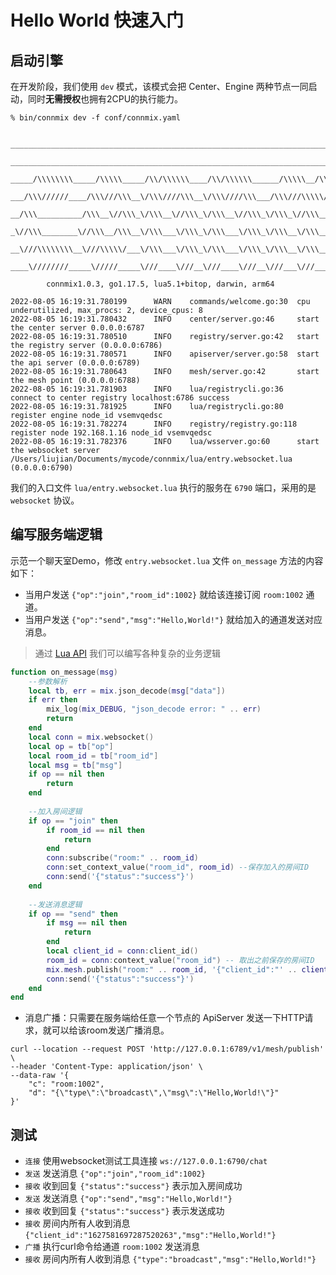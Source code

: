 # Hello World 快速入门

## 启动引擎

在开发阶段，我们使用 `dev` 模式，该模式会把 Center、Engine 两种节点一同启动，同时**无需授权**也拥有2CPU的执行能力。

```
% bin/connmix dev -f conf/connmix.yaml 

 _________________________________________________________________________________________________         
  ______________________________________________________________________________/\\\_______________      
   _____/\\\\\\\\_____/\\\\\_____/\\/\\\\\\____/\\/\\\\\\______/\\\\\__/\\\\\___\///___/\\\____/\\\_     
    ___/\\\//////____/\\\///\\\__\/\\\////\\\__\/\\\////\\\___/\\\///\\\\\///\\\__/\\\_\///\\\/\\\/__    
     __/\\\__________/\\\__\//\\\_\/\\\__\//\\\_\/\\\__\//\\\_\/\\\_\//\\\__\/\\\_\/\\\___\///\\\/____   
      _\//\\\________\//\\\__/\\\__\/\\\___\/\\\_\/\\\___\/\\\_\/\\\__\/\\\__\/\\\_\/\\\____/\\\/\\\___  
       __\///\\\\\\\\__\///\\\\\/___\/\\\___\/\\\_\/\\\___\/\\\_\/\\\__\/\\\__\/\\\_\/\\\__/\\\/\///\\\_ 
        ____\////////_____\/////_____\///____\///__\///____\///__\///___\///___\///__\///__\///____\///__
        
        connmix1.0.3, go1.17.5, lua5.1+bitop, darwin, arm64

2022-08-05 16:19:31.780199      WARN    commands/welcome.go:30  cpu underutilized, max_procs: 2, device_cpus: 8
2022-08-05 16:19:31.780432      INFO    center/server.go:46     start the center server 0.0.0.0:6787
2022-08-05 16:19:31.780510      INFO    registry/server.go:42   start the registry server (0.0.0.0:6786)
2022-08-05 16:19:31.780571      INFO    apiserver/server.go:58  start the api server (0.0.0.0:6789)
2022-08-05 16:19:31.780643      INFO    mesh/server.go:42       start the mesh point (0.0.0.0:6788)
2022-08-05 16:19:31.781903      INFO    lua/registrycli.go:36   connect to center registry localhost:6786 success
2022-08-05 16:19:31.781925      INFO    lua/registrycli.go:80   register engine node_id vsemvqedsc
2022-08-05 16:19:31.782274      INFO    registry/registry.go:118        register node 192.168.1.16 node_id vsemvqedsc
2022-08-05 16:19:31.782376      INFO    lua/wsserver.go:60      start the websocket server /Users/liujian/Documents/mycode/connmix/lua/entry.websocket.lua (0.0.0.0:6790)
```

我们的入口文件 `lua/entry.websocket.lua` 执行的服务在 `6790` 端口，采用的是 `websocket` 协议。

## 编写服务端逻辑

示范一个聊天室Demo，修改 `entry.websocket.lua` 文件 `on_message` 方法的内容如下：

- 当用户发送 `{"op":"join","room_id":1002}` 就给该连接订阅 `room:1002` 通道。
- 当用户发送 `{"op":"send","msg":"Hello,World!"}` 就给加入的通道发送对应消息。

> 通过 [Lua API](/zh-cn/lua-api) 我们可以编写各种复杂的业务逻辑

```lua
function on_message(msg)
    --参数解析
    local tb, err = mix.json_decode(msg["data"])
    if err then
        mix_log(mix_DEBUG, "json_decode error: " .. err)
        return
    end
    local conn = mix.websocket()
    local op = tb["op"]
    local room_id = tb["room_id"]
    local msg = tb["msg"]
    if op == nil then
        return
    end
	
    --加入房间逻辑
    if op == "join" then
        if room_id == nil then
            return
        end
        conn:subscribe("room:" .. room_id)
        conn:set_context_value("room_id", room_id) --保存加入的房间ID
        conn:send('{"status":"success"}') 
    end
	
    --发送消息逻辑
    if op == "send" then
        if msg == nil then
            return
        end
        local client_id = conn:client_id()
        room_id = conn:context_value("room_id") -- 取出之前保存的房间ID
        mix.mesh.publish("room:" .. room_id, '{"client_id":"' .. client_id .. '","msg":"' .. msg .. '"}')
        conn:send('{"status":"success"}') 
    end
end
```

- 消息广播：只需要在服务端给任意一个节点的 ApiServer 发送一下HTTP请求，就可以给该room发送广播消息。

```shell
curl --location --request POST 'http://127.0.0.1:6789/v1/mesh/publish' \
--header 'Content-Type: application/json' \
--data-raw '{
    "c": "room:1002",
    "d": "{\"type\":\"broadcast\",\"msg\":\"Hello,World!\"}"
}'
```

## 测试

- `连接` 使用websocket测试工具连接 `ws://127.0.0.1:6790/chat`
- `发送` 发送消息 `{"op":"join","room_id":1002}`
- `接收` 收到回复 `{"status":"success"}` 表示加入房间成功
- `发送` 发送消息 `{"op":"send","msg":"Hello,World!"}`
- `接收` 收到回复 `{"status":"success"}` 表示发送成功
- `接收` 房间内所有人收到消息 `{"client_id":"1627581697287520263","msg":"Hello,World!"}`
- `广播` 执行curl命令给通道 `room:1002` 发送消息
- `接收` 房间内所有人收到消息 `{"type":"broadcast","msg":"Hello,World!"}`
